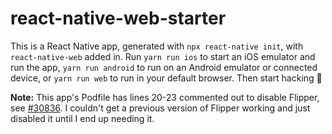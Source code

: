# react-native-web-starter

This is a React Native app, generated with `npx react-native init`, with `react-native-web` added in. Run `yarn run ios` to start an iOS emulator and run the app, `yarn run android` to run on an Android emulator or connected device, or `yarn run web` to run in your default browser. Then start hacking :rocket:

__Note:__ This app's Podfile has lines 20-23 commented out to disable Flipper, see [#30836](https://github.com/facebook/react-native/issues/30836). I couldn't get a previous version of Flipper working and just disabled it until I end up needing it. 
